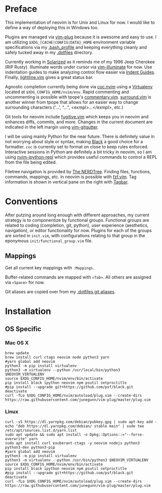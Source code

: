 # Preface

This implementation of neovim is for Unix and Linux for now. I would like to define a way of deploying this in Windows too.

Plugins are managed via [vim-plug](https://github.com/junegunn/vim-plug) because it is awesome and easy to use. I am utilizing `$XDG_[CACHE|CONFIG|DATA}_HOME` environment variable specifications via my [.bash_profile](https://github.com/MisterGrinvalds/.bash_profile) and keeping everything cleanly and safely tucked away in my [.dotfiles](https://github.com/MisterGrinvalds/.dotfiles) directory.

Currently working in [Solarized](https://github.com/altercation/vim-colors-solarized) as it reminds me of my 1996 Jeep Cherokee (RIP Rusty). Illuminate words under cursor via [vim-illuminate](https://github.com/RRethy/vim-illuminate) for now. Use indentation guides to make analyzing control flow easier via [Indent Guides](https://github.com/nathanaelkane/vim-indent-guides). Finally, [lightline.vim](https://github.com/itchyny/lightline.vim) gives a great status bar.

Agnostic completion currently being done via [coc.nvim](https://github.com/neoclide/coc.nvim) using a [Virtualenv](https://virtualenv.pypa.io/en/latest/) located at `$XDG_CONFIG_HOME/nvim/env`. Rapid commenting and uncommenting is possible with tpope's [commentary.vim](https://github.com/tpope/vim-commentary). [surround.vim](https://github.com/tpope/vim-surround) is another winner from tpope that allows for an easier way to change surrounding characters ('...', "...", \<exmpl\>...\</exmpl\>, etc.)

Git tools for neovim include [fugitive.vim](https://github.com/tpope/vim-fugitive) which keeps you in neovim and enhances diffs, commits, and more. Changes in the current document are indicated in the left margin using [vim-gitgutter](https://github.com/airblade/vim-gitgutter).

I will be using mainly Python for the near future. There is definitely value in not worrying about style or syntax, making [Black](https://github.com/psf/black) a good choice for a formatter. `coc` is currently set to format on close to keep rules enforced. Interactive sessions in Python are definitely a bit tricky in neovim, so I am using [nvim-ipython-repl](https://github.com/shea-parkes/nvim-ipython-repl) which provides useful commands to control a REPL from the file being edited.

Filetree navigation is provided by [The NERDTree](https://github.com/preservim/nerdtree). Finding files, functions, commands, mappings, etc. in neovim is possible with [fzf.vim](https://github.com/junegunn/fzf.vim). Tag information is shown in vertical pane on the right with [Tagbar](https://github.com/majutsushi/tagbar).

# Conventions

After putzing around long enough with different approaches, my current strategy is to componentize by functional groups. Functional groups are related to coding (completion, git, python), user experience (aesthetics, navigation), or editor functionality for now. Plugins for each of the groups are sorted in `init.vim`, with configurations relating to that group in the eponymous `init/functional_group.vim` file. 

## Mappings

Get all current key mappings with `:Mappings`.

Buffer-related commands are mapped with `<Tab>`. All others are assigned via `<Space>` for now. 

Git aliases are copied over from my [.dotfiles git aliases](https://github.com/MisterGrinvalds/.dotfiles/blob/master/git/config.d/alias.md).


# Installation

## OS Specific

### Mac OS X
```
brew update
brew install curl ctags neovim node python3 yarn
#yarn global add neovim
python3 -m pip install virtualenv
python3 -m virtualenv --python /usr/local/bin/python3 $NEOVIM_VIRTUALENV
source $XDG_CONFIG_HOME/nvim/env/bin/activate
pip install black ipython neovim npm psutil setproctitle
#pip install --upgrade git+https://github.com/psf/black.git
deactivate
curl -fLo $XDG_CONFIG_HOME/nvim/autoload/plug.vim --create-dirs https://raw.githubusercontent.com/junegunn/vim-plug/master/plug.vim
```

### Linux
```
curl -sS https://dl.yarnpkg.com/debian/pubkey.gpg | sudo apt-key add -
echo "deb https://dl.yarnpkg.com/debian/ stable main" | sudo tee /etc/apt/sources.list.d/yarn.list
sudo apt update && sudo apt install -o Dpkg::Options::="--force-overwrite" yarn
sudo apt install curl exuberant-ctags -y neovim nodejs python3 python3-dev python3-pip
#yarn global add neovim
python3 -m pip install virtualenv
python3 -m virtualenv --python /usr/bin/python3 $NEOVIM_VIRTUALENV
source $XDG_CONFIG_HOME/nvim/env/bin/activate
pip install black ipython neovim npm psutil setproctitle
#pip install --upgrade git+https://github.com/psf/black.git
deactivate
curl -fLo $XDG_CONFIG_HOME/nvim/autoload/plug.vim --create-dirs https://raw.githubusercontent.com/junegunn/vim-plug/master/plug.vim

```

